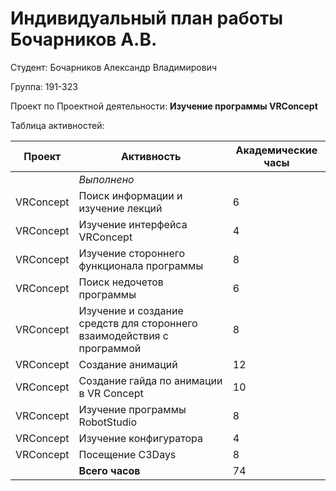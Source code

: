 #  **Индивидуальный план работы Бочарников А.В.**

Студент: Бочарников Александр Владимирович

Группа: 191-323

Проект по Проектной деятельности: **Изучение программы VRConcept**

Таблица активностей:

| Проект       | Активность                                                                            | Академические часы |
|--------------|---------------------------------------------------------------------------------------|----|
|              | *Выполнено*                                                                           |    |
| VRConcept    | Поиск информации и изучение лекций                                                    | 6  |
| VRConcept    | Изучение интерфейса VRConcept                                                         | 4  |
| VRConcept    | Изучение стороннего функционала программы                                             | 8  |
| VRConcept    | Поиск недочетов программы                                                             | 6  |
| VRConcept    | Изучение и создание средств для стороннего взаимодействия с программой                | 8  |
| VRConcept    | Создание анимаций                                                                     | 12 |
| VRConcept    | Создание гайда по анимации в VR Concept                                               | 10 |
| VRConcept    | Изучение программы RobotStudio                                                        | 8  |
| VRConcept    | Изучение конфигуратора                                                                | 4  |
| VRConcept    | Посещение C3Days                                                                      | 8  |
|              | **Всего часов**                                                                       | 74 |
